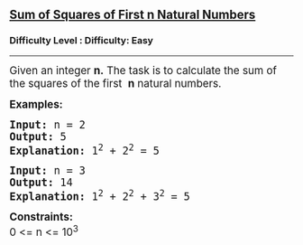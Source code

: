 <h2><a href="https://www.geeksforgeeks.org/problems/sum-of-squares-of-first-n-natural-numbers/1?page=1&difficulty=Basic,Easy&status=unsolved&sortBy=accuracy">Sum of Squares of First n Natural Numbers</a></h2><h3>Difficulty Level : Difficulty: Easy</h3><hr><div class="problems_problem_content__Xm_eO"><p><span style="font-size: 14pt;">Given an integer <strong>n.</strong> The task is to calculate the sum of the squares of the first &nbsp;<strong>n</strong> natural numbers.</span></p>
<p><strong><span style="font-size: 14pt;">Examples:</span></strong></p>
<pre><strong><span style="font-size: 14pt;">Input:&nbsp;</span></strong><span style="font-size: 14pt;">n = 2<br><strong>Output:&nbsp;</strong>5<br><strong>Explanation:</strong> 1<sup>2</sup> + 2<sup>2</sup> = 5</span></pre>
<pre><strong><span style="font-size: 14pt;">Input:&nbsp;</span></strong><span style="font-size: 14pt;">n = 3<br><strong>Output: </strong>14<br><strong>Explanation:</strong> 1<sup>2</sup> + 2<sup>2</sup> + 3<sup>2</sup> = 5</span></pre>
<p><span style="font-size: 14pt;"><strong>Constraints:</strong><br>0 &lt;= n &lt;= 10<sup>3</sup></span></p></div>